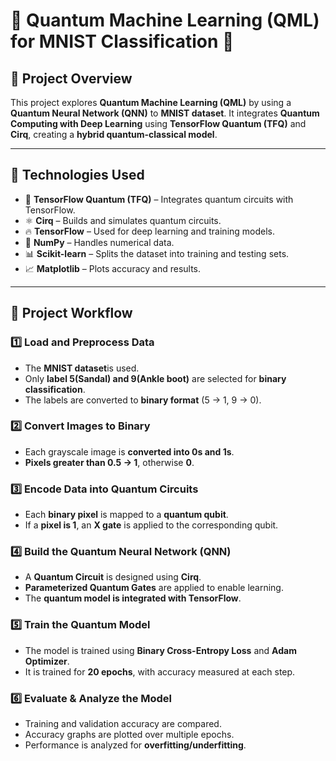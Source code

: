 # 📌 Quantum Machine Learning (QML) for MNIST Classification 🚀  

## 📖 Project Overview  
This project explores **Quantum Machine Learning (QML)** by using a **Quantum Neural Network (QNN)** to **MNIST dataset**. It integrates **Quantum Computing with Deep Learning** using **TensorFlow Quantum (TFQ)** and **Cirq**, creating a **hybrid quantum-classical model**.  

---

## 📌 Technologies Used  
- 🧠 **TensorFlow Quantum (TFQ)** – Integrates quantum circuits with TensorFlow.  
- ⚛️ **Cirq** – Builds and simulates quantum circuits.  
- 🔥 **TensorFlow** – Used for deep learning and training models.  
- 🔢 **NumPy** – Handles numerical data.  
- 📊 **Scikit-learn** – Splits the dataset into training and testing sets.  
- 📈 **Matplotlib** – Plots accuracy and results.  

---

## 📌 Project Workflow  

### 1️⃣ Load and Preprocess Data  
- The **MNIST dataset**is used.  
- Only **label 5(Sandal) and 9(Ankle boot)** are selected for **binary classification**.  
- The labels are converted to **binary format** (5 → 1, 9 → 0).  

### 2️⃣ Convert Images to Binary  
- Each grayscale image is **converted into 0s and 1s**.  
- **Pixels greater than 0.5 → 1**, otherwise **0**.  

### 3️⃣ Encode Data into Quantum Circuits  
- Each **binary pixel** is mapped to a **quantum qubit**.  
- If a **pixel is 1**, an **X gate** is applied to the corresponding qubit.  

### 4️⃣ Build the Quantum Neural Network (QNN)  
- A **Quantum Circuit** is designed using **Cirq**.  
- **Parameterized Quantum Gates** are applied to enable learning.  
- The **quantum model is integrated with TensorFlow**.  

### 5️⃣ Train the Quantum Model  
- The model is trained using **Binary Cross-Entropy Loss** and **Adam Optimizer**.  
- It is trained for **20 epochs**, with accuracy measured at each step.  

### 6️⃣ Evaluate & Analyze the Model  
- Training and validation accuracy are compared.  
- Accuracy graphs are plotted over multiple epochs.  
- Performance is analyzed for **overfitting/underfitting**.  
 
